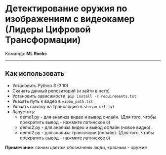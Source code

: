 # Детектирование оружия по изображениям с видеокамер (Лидеры Цифровой Трансформации)

Команда: **ML Rocks**

---

## Как использовать

- Установить Python 3 (3.10)
- Скачать данный репозиторий (и зайти в него)
- Установить зависимости: `pip install -r requirements.txt`
- Указать путь к видео в `video_path.txt`
- Указать ссылку на трансляцию в `stream_url.txt`
- Запустить:
    - demo1.py - для анализа видео и вывод онлайн. (Для того, чтобы прекратить вывод - нажмите латинское `Q`)
    - demo2.py - для анализа видео и вывод офлайн (новое видео).
    - demo2.py - для анализа трансляции (онлайн). (Для того, чтобы прекратить вывод - нажмите латинское `Q`)

**Примечание**: синим цветом обозначены люди, красным - оружие